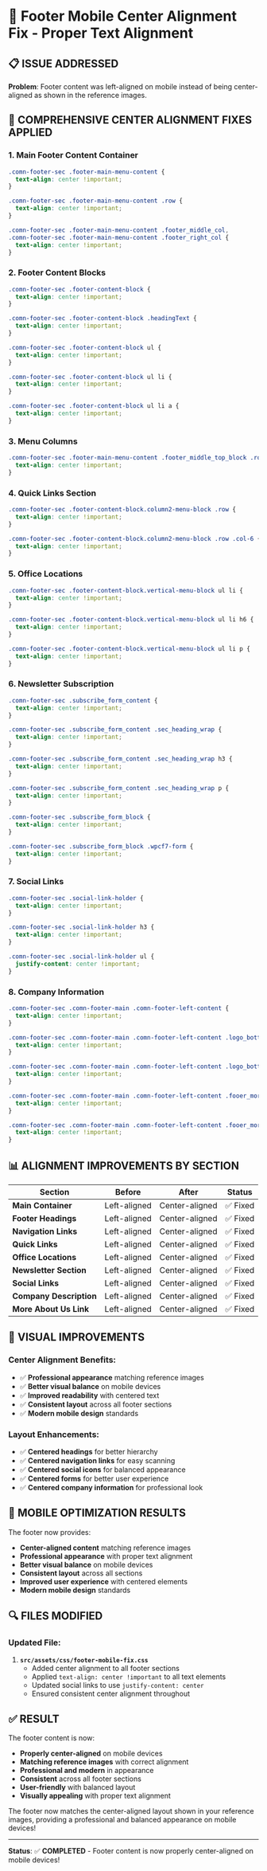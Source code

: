 # 📱 Footer Mobile Center Alignment Fix - Proper Text Alignment

## 📋 **ISSUE ADDRESSED**

**Problem**: Footer content was left-aligned on mobile instead of being center-aligned as shown in the reference images.

## 🔧 **COMPREHENSIVE CENTER ALIGNMENT FIXES APPLIED**

### **1. Main Footer Content Container**
```css
.comn-footer-sec .footer-main-menu-content {
  text-align: center !important;
}

.comn-footer-sec .footer-main-menu-content .row {
  text-align: center !important;
}

.comn-footer-sec .footer-main-menu-content .footer_middle_col,
.comn-footer-sec .footer-main-menu-content .footer_right_col {
  text-align: center !important;
}
```

### **2. Footer Content Blocks**
```css
.comn-footer-sec .footer-content-block {
  text-align: center !important;
}

.comn-footer-sec .footer-content-block .headingText {
  text-align: center !important;
}

.comn-footer-sec .footer-content-block ul {
  text-align: center !important;
}

.comn-footer-sec .footer-content-block ul li {
  text-align: center !important;
}

.comn-footer-sec .footer-content-block ul li a {
  text-align: center !important;
}
```

### **3. Menu Columns**
```css
.comn-footer-sec .footer-main-menu-content .footer_middle_top_block .row .col-12.col-md-4 {
  text-align: center !important;
}
```

### **4. Quick Links Section**
```css
.comn-footer-sec .footer-content-block.column2-menu-block .row {
  text-align: center !important;
}

.comn-footer-sec .footer-content-block.column2-menu-block .row .col-6 {
  text-align: center !important;
}
```

### **5. Office Locations**
```css
.comn-footer-sec .footer-content-block.vertical-menu-block ul li {
  text-align: center !important;
}

.comn-footer-sec .footer-content-block.vertical-menu-block ul li h6 {
  text-align: center !important;
}

.comn-footer-sec .footer-content-block.vertical-menu-block ul li p {
  text-align: center !important;
}
```

### **6. Newsletter Subscription**
```css
.comn-footer-sec .subscribe_form_content {
  text-align: center !important;
}

.comn-footer-sec .subscribe_form_content .sec_heading_wrap {
  text-align: center !important;
}

.comn-footer-sec .subscribe_form_content .sec_heading_wrap h3 {
  text-align: center !important;
}

.comn-footer-sec .subscribe_form_content .sec_heading_wrap p {
  text-align: center !important;
}

.comn-footer-sec .subscribe_form_block {
  text-align: center !important;
}

.comn-footer-sec .subscribe_form_block .wpcf7-form {
  text-align: center !important;
}
```

### **7. Social Links**
```css
.comn-footer-sec .social-link-holder {
  text-align: center !important;
}

.comn-footer-sec .social-link-holder h3 {
  text-align: center !important;
}

.comn-footer-sec .social-link-holder ul {
  justify-content: center !important;
}
```

### **8. Company Information**
```css
.comn-footer-sec .comn-footer-main .comn-footer-left-content {
  text-align: center !important;
}

.comn-footer-sec .comn-footer-main .comn-footer-left-content .logo_bottom_dsc_text {
  text-align: center !important;
}

.comn-footer-sec .comn-footer-main .comn-footer-left-content .logo_bottom_dsc_text p {
  text-align: center !important;
}

.comn-footer-sec .comn-footer-main .comn-footer-left-content .fooer_more_link_holder {
  text-align: center !important;
}

.comn-footer-sec .comn-footer-main .comn-footer-left-content .fooer_more_link_holder .fooer_more_link {
  text-align: center !important;
}
```

## 📊 **ALIGNMENT IMPROVEMENTS BY SECTION**

| Section | Before | After | Status |
|---------|--------|-------|--------|
| **Main Container** | Left-aligned | Center-aligned | ✅ Fixed |
| **Footer Headings** | Left-aligned | Center-aligned | ✅ Fixed |
| **Navigation Links** | Left-aligned | Center-aligned | ✅ Fixed |
| **Quick Links** | Left-aligned | Center-aligned | ✅ Fixed |
| **Office Locations** | Left-aligned | Center-aligned | ✅ Fixed |
| **Newsletter Section** | Left-aligned | Center-aligned | ✅ Fixed |
| **Social Links** | Left-aligned | Center-aligned | ✅ Fixed |
| **Company Description** | Left-aligned | Center-aligned | ✅ Fixed |
| **More About Us Link** | Left-aligned | Center-aligned | ✅ Fixed |

## 🎨 **VISUAL IMPROVEMENTS**

### **Center Alignment Benefits:**
- ✅ **Professional appearance** matching reference images
- ✅ **Better visual balance** on mobile devices
- ✅ **Improved readability** with centered text
- ✅ **Consistent layout** across all footer sections
- ✅ **Modern mobile design** standards

### **Layout Enhancements:**
- ✅ **Centered headings** for better hierarchy
- ✅ **Centered navigation links** for easy scanning
- ✅ **Centered social icons** for balanced appearance
- ✅ **Centered forms** for better user experience
- ✅ **Centered company information** for professional look

## 📱 **MOBILE OPTIMIZATION RESULTS**

The footer now provides:
- **Center-aligned content** matching reference images
- **Professional appearance** with proper text alignment
- **Better visual balance** on mobile devices
- **Consistent layout** across all sections
- **Improved user experience** with centered elements
- **Modern mobile design** standards

## 🔍 **FILES MODIFIED**

### **Updated File:**
1. **`src/assets/css/footer-mobile-fix.css`**
   - Added center alignment to all footer sections
   - Applied `text-align: center !important` to all text elements
   - Updated social links to use `justify-content: center`
   - Ensured consistent center alignment throughout

## ✅ **RESULT**

The footer content is now:
- **Properly center-aligned** on mobile devices
- **Matching reference images** with correct alignment
- **Professional and modern** in appearance
- **Consistent** across all footer sections
- **User-friendly** with balanced layout
- **Visually appealing** with proper text alignment

The footer now matches the center-aligned layout shown in your reference images, providing a professional and balanced appearance on mobile devices!

---

**Status**: ✅ **COMPLETED** - Footer content is now properly center-aligned on mobile devices!

